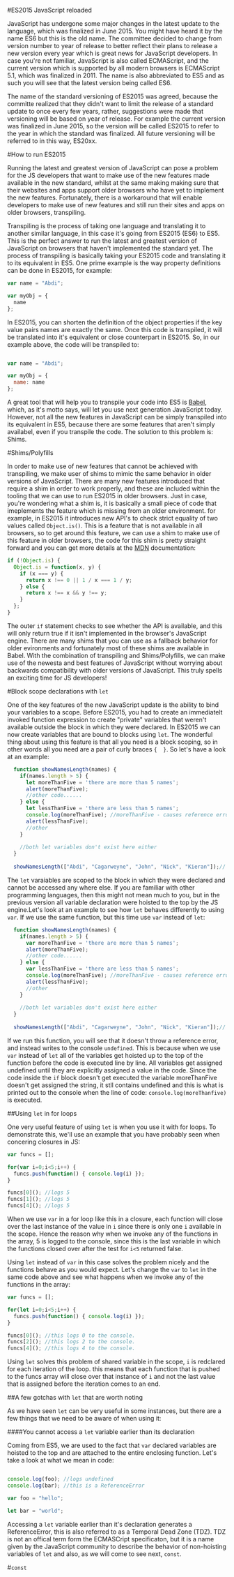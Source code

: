 #ES2015 JavaScript reloaded

JavaScript has undergone some major changes in the latest update to the language, which was finalized in June 2015. You might have heard it by the name ES6 but this is the old name. The committee decided to change from version number to year of release to better reflect their plans to release a new version every year which is great news for JavaScript developers. In case you're not familiar, JavaScript is also called ECMAScript, and the current version which is supported by all modern browsers is ECMAScript 5.1, which was finalized in 2011. The name is also abbreviated to ES5 and as such you will see that the latest version being called ES6. 

The name of the standard versioning of ES2015 was agreed, because the committe realized that they didn't want to limit the release of a standard update to once every few years, rather, suggestions were made that versioning will be based on year of release. For example the current version was finalized in June 2015, so the version will be called ES2015 to refer to the year in which the standard was finalized. All future versioning will be referred to in this way, ES20xx. 

#How to run ES2015

Running the latest and greatest version of JavaScript can pose a problem for the JS developers that want to make use of the new features made available in the new standard, whilst at the same making making sure that their websites and apps support older browsers who have yet to implement the new features. Fortunately, there is a workaround that will enable developers to make use of new features and still run their sites and apps on older browsers, transpiling. 

Transpiling is the process of taking one language and translating it to another similar language, in this case it's going from ES2015 (ES6) to ES5. This is the perfect answer to run the latest and greatest version of JavaScript on browsers that haven't implemented the standard yet. The process of transpiling is basically taking your ES2015 code and translating it to its equivalent in ES5. One prime example is the way property definitions can be done in ES2015, for example: 

``` javascript
var name = "Abdi"; 

var myObj = {
  name
};

```

In ES2015, you can shorten the definition of the object properties if the key value pairs names are exactly the same. Once this code is transpiled, it will be translated into it's equivalent or close counterpart in ES2015. So, in our example above, the code will be transpiled to: 

```javascript 

var name = "Abdi"; 

var myObj = {
  name: name
};

```

A great tool that will help you to transpile your code into ES5 is [Babel](https://babeljs.io/), which, as it's motto says, will let you use next generation JavaScript today. However, not all the new features in JavaScript can be simply transpiled into its equivalent in ES5, because there are some features that aren't simply availabel, even if you transpile the code. The solution to this problem is: Shims. 

#Shims/Polyfills

In order to make use of new features that cannot be achieved with transpiling, we make user of shims to mimic the same behavior in older versions of JavaScript. There are many new features introduced that require a shim in order to work properly, and these are included within the tooling that we can use to run ES2015 in older browsers. Just in case, you're wondering what a shim is, it is basically a small piece of code that imeplements the feature which is missing from an older environment. for example, in ES2015 it introduces new API's to check strict equality of two values called `Object.is()`. This is a feature that is not available in all browsers, so to get around this feature, we can use a shim to make use of this feature in older browsers, the code for this shim is pretty straight forward and you can get more details at the [MDN](https://developer.mozilla.org/en-US/docs/Web/JavaScript/Reference/Global_Objects/Object/is) documentation: 

```javascript
if (!Object.is) {
  Object.is = function(x, y) {
    if (x === y) { 
      return x !== 0 || 1 / x === 1 / y;
    } else {
      return x !== x && y !== y;
    }
  };
}
```

The outer `if` statement checks to see whether the API is available, and this will only return true if it isn't implemented in the browser's JavaScript engine. There are many shims that you can use as a fallback behavior for older evironments and fortunately most of these shims are available in Babel. With the combination of transpiling and Shims/Polyfills, we can make use of the newesta and best features of JavaScript without worrying about backwards compatibility with older versions of JavaScript. This truly spells an exciting time for JS developers!

#Block scope declarations with `let` 

One of the key features of the new JavaScript update is the ability to bind your variables to a scope. Before ES2015, you had to create an immediatelt invoked function expression to create "private" variables that weren't available outside the block in which they were declared. In ES2015 we can now create variables that are bound to blocks using `let`. The wonderful thing about using this feature is that all you need is a block scoping, so in other words all you need are a pair of curly braces `{  }`. So let's have a look at an example: 

```javascript 
  function showNamesLength(names) {
    if(names.length > 5) {
      let moreThanFive = 'there are more than 5 names';
      alert(moreThanFive);
      //other code......
    } else {
      let lessThanFive = 'there are less than 5 names';
      console.log(moreThanFive); //moreThanFive - causes reference error
      alert(lessThanFive);
      //other
    }
    
    //both let variables don't exist here either
  }
  
  showNamesLength(["Abdi", "Cagarweyne", "John", "Nick", "Kieran"]);// throws reference error on line 66
```
The `let` varaiables are scoped to the block in which they were declared and cannot be accessed any where else. If you are familiar with other programming languages, then this might not mean much to you, but in the previous version all variable declaration were hoisted to the top by the JS engine.Let's look at an example to see how `let` behaves differently to using `var`. If we use the same function, but this time use `var` instead of `let`: 

```javascript 
  function showNamesLength(names) {
    if(names.length > 5) {
      var moreThanFive = 'there are more than 5 names';
      alert(moreThanFive);
      //other code......
    } else {
      var lessThanFive = 'there are less than 5 names';
      console.log(moreThanFive); //moreThanFive - causes reference error
      alert(lessThanFive);
      //other
    }
    
    //both let variables don't exist here either
  }
  
  showNamesLength(["Abdi", "Cagarweyne", "John", "Nick", "Kieran"]);// console logs undefined
```

If we run this function, you will see that it doesn't throw a reference error, and instead writes to the console `undefined`. This is because when we use `var` instead of `let` all of the variables get hoisted up to the top of the function before the code is executed line by line. All variables get assigned undefined until they are explicitly assigned a value in the code. Since the code inside the `if` block doesn't get executed the variable moreThanFive doesn't get assigned the string, it stll contains undefined and this is what is printed out to the console when the line of code: `console.log(moreThanfive)` is executed.  

##Using `let` in for loops

One very useful feature of using `let` is when you use it with for loops. To demonstrate this, we'll use an example that you have probably seen when concering closures in JS: 

```javascript 
var funcs = []; 

for(var i=0;i<5;i++) {
  funcs.push(function() { console.log(i) });
}

funcs[0](); //logs 5
funcs[1](); //logs 5
funcs[4](); //logs 5

```

When we use `var` in a for loop like this in a closure, each function will close over the last instance of the value in `i` since there is only one `i` available in the scope. Hence the reason why when we invoke any of the functions in the array, 5 is logged to the console, since this is the last variable in which the functions closed over after the test for `i<5` returned false.

Using `let` instead of `var` in this case solves the problem nicely and the functions behave as you would expect. Let's change the `var` to `let` in the same code above and see what happens when we invoke any of the functions in the array: 

```javascript 
var funcs = []; 

for(let i=0;i<5;i++) {
  funcs.push(function() { console.log(i) });
}

funcs[0](); //this logs 0 to the console.
funcs[2](); //this logs 2 to the console.
funcs[4](); //this logs 4 to the console.

```
Using `let` solves this problem of shared variable in the scope, `i` is redclared for each iteration of the loop. this means that each function that is pushed to the funcs array will close over that instance of `i` and not the last value that is assigned before the iteration comes to an end. 

##A few gotchas with `let` that are worth noting

As we have seen `let` can be very useful in some instances, but there are a few things that we need to be aware of when using it: 

####You cannot access a `let` variable earlier than its declaration 

Coming from ES5, we are used to the fact that `var` declared variables are hoisted to the top and are attached to the entire enclosing function. Let's take a look at what we mean in code: 

```javascript 

console.log(foo); //logs undefined
console.log(bar); //this is a ReferenceError

var foo = "hello";

let bar = "world"; 

```
Accessing a `let` variable earlier than it's declaration generates a ReferenceError, this is also referred to as a Temporal Dead Zone (TDZ). TDZ is not an offical term form the ECMASCript specificaton, but it is a name given by the JavaScript community to describe the behavior of non-hoisting variables of `let` and also, as we will come to see next, `const`. 

#`const` 
